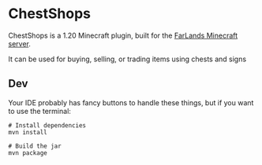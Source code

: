 # ChestShops

ChestShops is a 1.20 Minecraft plugin, built for the [FarLands Minecraft server](https://github.com/FarLandsMC).

It can be used for buying, selling, or trading items using chests and signs

## Dev

Your IDE probably has fancy buttons to handle these things, but if you
want to use the terminal:

```shell
# Install dependencies
mvn install

# Build the jar
mvn package
```
